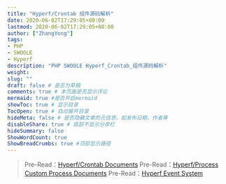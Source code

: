 ```yaml
---
title: "Hyperf/Crontab 组件源码解析"
date: 2020-06-02T17:29:05+08:00
lastmod: 2020-06-02T17:29:05+08:00
author: ["ZhangYong"]
tags:
- PHP
- SWOOLE
- Hyperf
description: "PHP SWOOLE Hyperf_Crontab_组件源码解析"
weight:
slug: ""
draft: false # 是否为草稿
comments: true # 本页面是否显示评论
mermaid: true #是否开启mermaid
showToc: true # 显示目录
TocOpen: true # 自动展开目录
hideMeta: false # 是否隐藏文章的元信息，如发布日期、作者等
disableShare: true # 底部不显示分享栏
hideSummary: false
ShowWordCount: true
ShowBreadCrumbs: true #顶部显示路径
---
```


>Pre-Read：[Hyperf/Crontab Documents](https://hyperf.wiki/#/zh-cn/crontab)
>Pre-Read：[Hyperf/Process Custom Process Documents](https://hyperf.wiki/#/zh-cn/process)
>Pre-Read：[Hyperf Event System](https://hyperf.wiki/#/zh-cn/event)